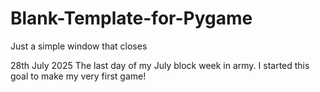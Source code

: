 # Blank-Template-for-Pygame
Just a simple window that closes

28th July 2025
The last day of my July block week in army. I started this goal to make my very first game!
